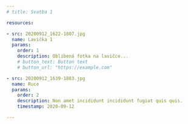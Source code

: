 ```yaml
---
# title: Svatba 1

resources:

- src: 20200912_1622-1807.jpg
  name: Lavička 1
  params:
    order: 1
    description: Oblíbená fotka na lavičce...
    # button_text: Button text
    # button_url: "https://example.com"

- src: 20200912_1639-1883.jpg
  name: Ruce
  params:
    order: 2
    description: Non amet incididunt incididunt fugiat quis quis.
    timestamp: 2020-09-12

---
```


<!-- 20200912_1653-1965.jpg
20200912_1624-1817.jpg  
20200912_1643-1901.jpg
20200912_1631-1853.jpg  
20200912_1643-1907.jpg
20200912_1633-1857.jpg  
20200912_1650-1947.jpg -->